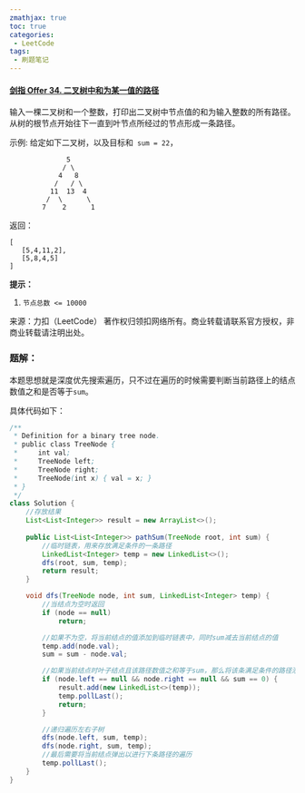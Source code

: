 ```yaml
---
zmathjax: true
toc: true
categories:
 - LeetCode
tags:
 - 刷题笔记
---
```


#### [剑指 Offer 34. 二叉树中和为某一值的路径](https://leetcode-cn.com/problems/er-cha-shu-zhong-he-wei-mou-yi-zhi-de-lu-jing-lcof/)

输入一棵二叉树和一个整数，打印出二叉树中节点值的和为输入整数的所有路径。从树的根节点开始往下一直到叶节点所经过的节点形成一条路径。

示例: 
给定如下二叉树，以及目标和` sum = 22`，

<!--more-->

```
              5
             / \
            4   8
           /   / \
          11  13  4
         /  \      \
        7    2      1
```

返回：

```
[
   [5,4,11,2],
   [5,8,4,5]
]
```

**提示：**

1. `节点总数 <= 10000`

来源：力扣（LeetCode）
著作权归领扣网络所有。商业转载请联系官方授权，非商业转载请注明出处。

### 题解：

本题思想就是深度优先搜索遍历，只不过在遍历的时候需要判断当前路径上的结点数值之和是否等于`sum`。

具体代码如下：

```java
/**
 * Definition for a binary tree node.
 * public class TreeNode {
 *     int val;
 *     TreeNode left;
 *     TreeNode right;
 *     TreeNode(int x) { val = x; }
 * }
 */
class Solution {
    //存放结果
    List<List<Integer>> result = new ArrayList<>();
    
    public List<List<Integer>> pathSum(TreeNode root, int sum) {
        //临时链表，用来存放满足条件的一条路径
        LinkedList<Integer> temp = new LinkedList<>();
        dfs(root, sum, temp);
        return result;
    }

    void dfs(TreeNode node, int sum, LinkedList<Integer> temp) {
        //当结点为空时返回
        if (node == null)
            return;

        //如果不为空，将当前结点的值添加到临时链表中，同时sum减去当前结点的值
        temp.add(node.val);
        sum = sum - node.val;

        //如果当前结点时叶子结点且该路径数值之和等于sum，那么将该条满足条件的路径添加到result数组中
        if (node.left == null && node.right == null && sum == 0) {
            result.add(new LinkedList<>(temp));
            temp.pollLast();
            return;
        }

        //递归遍历左右子树
        dfs(node.left, sum, temp);
        dfs(node.right, sum, temp);
        //最后需要将当前结点弹出以进行下条路径的遍历
        temp.pollLast();
    }
}
```


